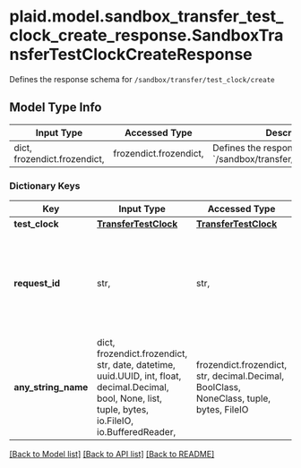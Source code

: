 # plaid.model.sandbox_transfer_test_clock_create_response.SandboxTransferTestClockCreateResponse

Defines the response schema for `/sandbox/transfer/test_clock/create`

## Model Type Info
Input Type | Accessed Type | Description | Notes
------------ | ------------- | ------------- | -------------
dict, frozendict.frozendict,  | frozendict.frozendict,  | Defines the response schema for &#x60;/sandbox/transfer/test_clock/create&#x60; | 

### Dictionary Keys
Key | Input Type | Accessed Type | Description | Notes
------------ | ------------- | ------------- | ------------- | -------------
**test_clock** | [**TransferTestClock**](TransferTestClock.md) | [**TransferTestClock**](TransferTestClock.md) |  | 
**request_id** | str,  | str,  | A unique identifier for the request, which can be used for troubleshooting. This identifier, like all Plaid identifiers, is case sensitive. | 
**any_string_name** | dict, frozendict.frozendict, str, date, datetime, uuid.UUID, int, float, decimal.Decimal, bool, None, list, tuple, bytes, io.FileIO, io.BufferedReader,  | frozendict.frozendict, str, decimal.Decimal, BoolClass, NoneClass, tuple, bytes, FileIO | any string name can be used but the value must be the correct type | [optional]

[[Back to Model list]](../../README.md#documentation-for-models) [[Back to API list]](../../README.md#documentation-for-api-endpoints) [[Back to README]](../../README.md)


